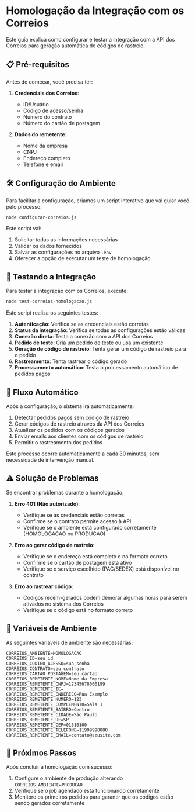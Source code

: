 # Homologação da Integração com os Correios

Este guia explica como configurar e testar a integração com a API dos Correios para geração automática de códigos de rastreio.

## 📋 Pré-requisitos

Antes de começar, você precisa ter:

1. **Credenciais dos Correios**:
   - ID/Usuário
   - Código de acesso/senha
   - Número do contrato
   - Número do cartão de postagem

2. **Dados do remetente**:
   - Nome da empresa
   - CNPJ
   - Endereço completo
   - Telefone e email

## 🛠️ Configuração do Ambiente

Para facilitar a configuração, criamos um script interativo que vai guiar você pelo processo:

```bash
node configurar-correios.js
```

Este script vai:
1. Solicitar todas as informações necessárias
2. Validar os dados fornecidos
3. Salvar as configurações no arquivo `.env`
4. Oferecer a opção de executar um teste de homologação

## 🧪 Testando a Integração

Para testar a integração com os Correios, execute:

```bash
node test-correios-homologacao.js
```

Este script realiza os seguintes testes:

1. **Autenticação**: Verifica se as credenciais estão corretas
2. **Status da integração**: Verifica se todas as configurações estão válidas
3. **Conexão direta**: Testa a conexão com a API dos Correios
4. **Pedido de teste**: Cria um pedido de teste ou usa um existente
5. **Geração de código de rastreio**: Tenta gerar um código de rastreio para o pedido
6. **Rastreamento**: Tenta rastrear o código gerado
7. **Processamento automático**: Testa o processamento automático de pedidos pagos

## 🔄 Fluxo Automático

Após a configuração, o sistema irá automaticamente:

1. Detectar pedidos pagos sem código de rastreio
2. Gerar códigos de rastreio através da API dos Correios
3. Atualizar os pedidos com os códigos gerados
4. Enviar emails aos clientes com os códigos de rastreio
5. Permitir o rastreamento dos pedidos

Este processo ocorre automaticamente a cada 30 minutos, sem necessidade de intervenção manual.

## ⚠️ Solução de Problemas

Se encontrar problemas durante a homologação:

1. **Erro 401 (Não autorizado)**:
   - Verifique se as credenciais estão corretas
   - Confirme se o contrato permite acesso à API
   - Verifique se o ambiente está configurado corretamente (HOMOLOGACAO ou PRODUCAO)

2. **Erro ao gerar código de rastreio**:
   - Verifique se o endereço está completo e no formato correto
   - Confirme se o cartão de postagem está ativo
   - Verifique se o serviço escolhido (PAC/SEDEX) está disponível no contrato

3. **Erro ao rastrear código**:
   - Códigos recém-gerados podem demorar algumas horas para serem ativados no sistema dos Correios
   - Verifique se o código está no formato correto

## 📝 Variáveis de Ambiente

As seguintes variáveis de ambiente são necessárias:

```
CORREIOS_AMBIENTE=HOMOLOGACAO
CORREIOS_ID=seu_id
CORREIOS_CODIGO_ACESSO=sua_senha
CORREIOS_CONTRATO=seu_contrato
CORREIOS_CARTAO_POSTAGEM=seu_cartao
CORREIOS_REMETENTE_NOME=Nome da Empresa
CORREIOS_REMETENTE_CNPJ=12345678000199
CORREIOS_REMETENTE_IE=
CORREIOS_REMETENTE_ENDERECO=Rua Exemplo
CORREIOS_REMETENTE_NUMERO=123
CORREIOS_REMETENTE_COMPLEMENTO=Sala 1
CORREIOS_REMETENTE_BAIRRO=Centro
CORREIOS_REMETENTE_CIDADE=São Paulo
CORREIOS_REMETENTE_UF=SP
CORREIOS_REMETENTE_CEP=01310100
CORREIOS_REMETENTE_TELEFONE=11999998888
CORREIOS_REMETENTE_EMAIL=contato@seusite.com
```

## 🚀 Próximos Passos

Após concluir a homologação com sucesso:

1. Configure o ambiente de produção alterando `CORREIOS_AMBIENTE=PRODUCAO`
2. Verifique se o job agendado está funcionando corretamente
3. Monitore os primeiros pedidos para garantir que os códigos estão sendo gerados corretamente 